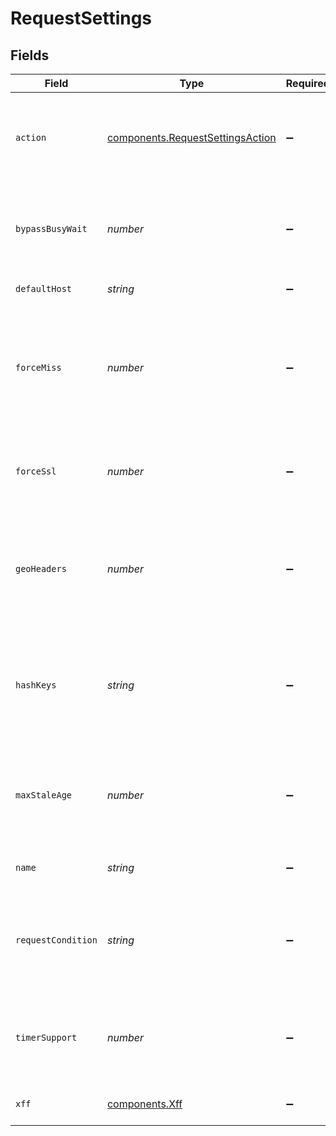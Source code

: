 # RequestSettings


## Fields

| Field                                                                                                         | Type                                                                                                          | Required                                                                                                      | Description                                                                                                   | Example                                                                                                       |
| ------------------------------------------------------------------------------------------------------------- | ------------------------------------------------------------------------------------------------------------- | ------------------------------------------------------------------------------------------------------------- | ------------------------------------------------------------------------------------------------------------- | ------------------------------------------------------------------------------------------------------------- |
| `action`                                                                                                      | [components.RequestSettingsAction](../../models/shared/requestsettingsaction.md)                              | :heavy_minus_sign:                                                                                            | Allows you to terminate request handling and immediately perform an action.                                   |                                                                                                               |
| `bypassBusyWait`                                                                                              | *number*                                                                                                      | :heavy_minus_sign:                                                                                            | Disable collapsed forwarding, so you don't wait for other objects to origin.                                  |                                                                                                               |
| `defaultHost`                                                                                                 | *string*                                                                                                      | :heavy_minus_sign:                                                                                            | Sets the host header.                                                                                         |                                                                                                               |
| `forceMiss`                                                                                                   | *number*                                                                                                      | :heavy_minus_sign:                                                                                            | Allows you to force a cache miss for the request. Replaces the item in the cache if the content is cacheable. |                                                                                                               |
| `forceSsl`                                                                                                    | *number*                                                                                                      | :heavy_minus_sign:                                                                                            | Forces the request use SSL (redirects a non-SSL to SSL).                                                      |                                                                                                               |
| `geoHeaders`                                                                                                  | *number*                                                                                                      | :heavy_minus_sign:                                                                                            | Injects Fastly-Geo-Country, Fastly-Geo-City, and Fastly-Geo-Region into the request headers.                  |                                                                                                               |
| `hashKeys`                                                                                                    | *string*                                                                                                      | :heavy_minus_sign:                                                                                            | Comma separated list of varnish request object fields that should be in the hash key.                         |                                                                                                               |
| `maxStaleAge`                                                                                                 | *number*                                                                                                      | :heavy_minus_sign:                                                                                            | How old an object is allowed to be to serve stale-if-error or stale-while-revalidate.                         |                                                                                                               |
| `name`                                                                                                        | *string*                                                                                                      | :heavy_minus_sign:                                                                                            | Name for the request settings.                                                                                | test-request-setting                                                                                          |
| `requestCondition`                                                                                            | *string*                                                                                                      | :heavy_minus_sign:                                                                                            | Condition which, if met, will select this configuration during a request. Optional.                           | null                                                                                                          |
| `timerSupport`                                                                                                | *number*                                                                                                      | :heavy_minus_sign:                                                                                            | Injects the X-Timer info into the request for viewing origin fetch durations.                                 |                                                                                                               |
| `xff`                                                                                                         | [components.Xff](../../models/shared/xff.md)                                                                  | :heavy_minus_sign:                                                                                            | Short for X-Forwarded-For.                                                                                    |                                                                                                               |